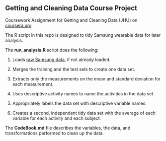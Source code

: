 ## Getting and Cleaning Data Course Project
Coursework Assignment for Getting and Cleaning Data (JHU) on [coursera.org](http://www.coursera.org/courses/getdata/)  
  
The R script in this repo is designed to tidy Samsung wearable data for later analysis.  
  
The **run_analysis.R** script does the following:

1. Loads [raw Samsung data](https://d396qusza40orc.cloudfront.net/getdata%2Fprojectfiles%2FUCI%20HAR%20Dataset.zip), if not already loaded.

2. Merges the training and the test sets to create one data set.

3. Extracts only the measurements on the mean and standard deviation for each measurement.

4. Uses descriptive activity names to name the activities in the data set.

5. Appropriately labels the data set with descriptive variable names.

6. Creates a second, independent tidy data set with the average of each variable for each activity and each subject.
  
The **CodeBook.md** file describes the variables, the data, and transformations performed to clean up the data.  